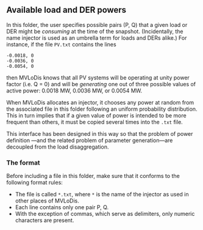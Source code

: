 ## Available load and DER powers

In this folder, the user specifies possible pairs (P, Q) that a given load
or DER might be *consuming* at the time of the snapshot. (Incidentally, the
name injector is used as an umbrella term for loads and DERs alike.) For
instance, if the file ``PV.txt`` contains the lines
<pre><code>-0.0018, 0
-0.0036, 0
-0.0054, 0
</code></pre>
then MVLoDis knows that all PV systems will be operating at unity power factor
(i.e. Q = 0) and will be *generating* one out of three possible values of active
power: 0.0018 MW, 0.0036 MW, or 0.0054 MW.

When MVLoDis allocates an injector, it chooses any power at random from the
associated file in this folder following an uniform probability distribution.
This in turn implies that if a given value of power is intended to be more
frequent than others, it must be copied several times into the ``.txt`` file.

This interface has been designed in this way so that the problem of power
definition &mdash;and the related problem of parameter generation&mdash;are
decoupled from the load disaggregation.

### The format

Before including a file in this folder, make sure that it conforms to the
following format rules:
- The file is called ``*.txt``, where ``*`` is the name of the injector as
  used in other places of MVLoDis.
- Each line contains only one pair P, Q.
- With the exception of commas, which serve as delimiters, only numeric
  characters are present.
